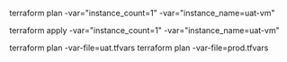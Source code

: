 terraform plan -var="instance_count=1" -var="instance_name=uat-vm" 



terraform apply -var="instance_count=1" -var="instance_name=uat-vm" 



terraform plan -var-file=uat.tfvars 
terraform plan -var-file=prod.tfvars

